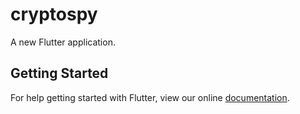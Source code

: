 # cryptospy

A new Flutter application.

## Getting Started

For help getting started with Flutter, view our online
[documentation](https://flutter.io/).
